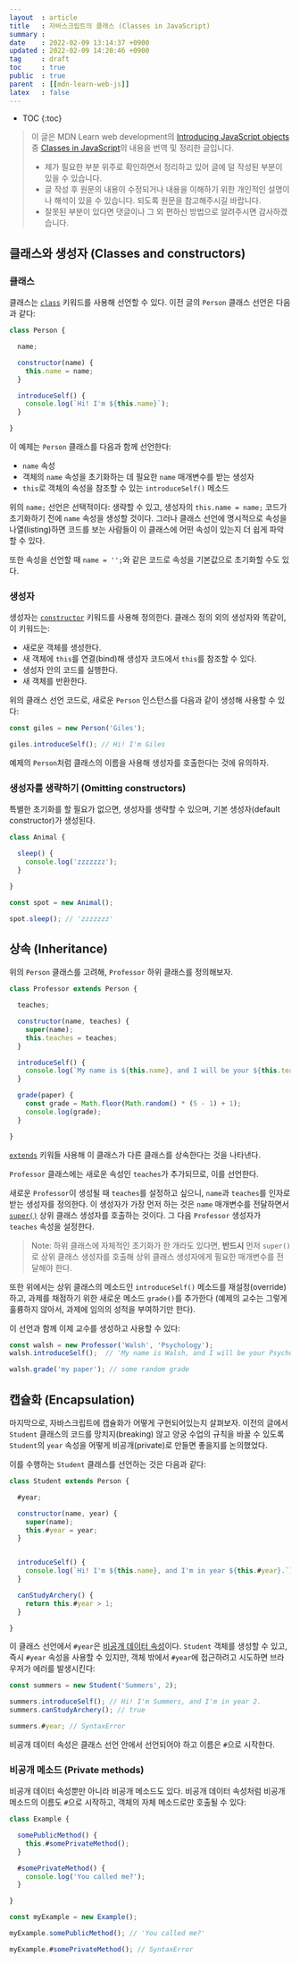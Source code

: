 ```yaml
---
layout  : article
title   : 자바스크립트의 클래스 (Classes in JavaScript)
summary : 
date    : 2022-02-09 13:14:37 +0900
updated : 2022-02-09 14:20:46 +0900
tag     : draft
toc     : true
public  : true
parent  : [[mdn-learn-web-js]]
latex   : false
---
```

* TOC
{:toc}

> 이 글은 MDN Learn web development의 [Introducing JavaScript objects](https://developer.mozilla.org/en-US/docs/Learn/JavaScript/Objects) 중 [Classes in JavaScript](https://developer.mozilla.org/en-US/docs/Learn/JavaScript/Objects/Classes_in_JavaScript)의 내용을 번역 및 정리한 글입니다.
>
> * 제가 필요한 부분 위주로 확인하면서 정리하고 있어 글에 덜 작성된 부분이 있을 수 있습니다.
> * 글 작성 후 원문의 내용이 수정되거나 내용을 이해하기 위한 개인적인 설명이나 해석이 있을 수 있습니다. 되도록 원문을 참고해주시길 바랍니다.
> * 잘못된 부분이 있다면 댓글이나 그 외 편하신 방법으로 알려주시면 감사하겠습니다.

## 클래스와 생성자 (Classes and constructors)

### 클래스

클래스는 [`class`](https://developer.mozilla.org/en-US/docs/Web/JavaScript/Reference/Statements/class) 키워드를 사용해 선언할 수 있다. 이전 글의 `Person` 클래스 선언은 다음과 같다:

```js
class Person {

  name;

  constructor(name) {
    this.name = name;
  }

  introduceSelf() {
    console.log(`Hi! I'm ${this.name}`);
  }

}
```

이 예제는 `Person` 클래스를 다음과 함께 선언한다:

* `name` 속성
* 객체의 `name` 속성을 초기화하는 데 필요한 `name` 매개변수를 받는 생성자
* `this`로 객체의 속성을 참조할 수 있는 `introduceSelf()` 메소드

위의 `name;` 선언은 선택적이다: 생략할 수 있고, 생성자의 `this.name = name;` 코드가 초기화하기 전에 `name` 속성을 생성할 것이다. 그러나 클래스 선언에 명시적으로 속성을 나열(listing)하면 코드를 보는 사람들이 이 클래스에 어떤 속성이 있는지 더 쉽게 파악할 수 있다.

또한 속성을 선언할 때 `name = '';`와 같은 코드로 속성을 기본값으로 초기화할 수도 있다.

### 생성자

생성자는 [`constructor`](https://developer.mozilla.org/en-US/docs/Web/JavaScript/Reference/Classes/constructor) 키워드를 사용해 정의한다. 클래스 정의 외의 생성자와 똑같이, 이 키워드는:

* 새로운 객체를 생성한다.
* 새 객체에 `this`를 연결(bind)해 생성자 코드에서 `this`를 참조할 수 있다.
* 생성자 안의 코드를 실행한다.
* 새 객체를 반환한다.

위의 클래스 선언 코드로, 새로운 `Person` 인스턴스를 다음과 같이 생성해 사용할 수 있다:

```js
const giles = new Person('Giles');

giles.introduceSelf(); // Hi! I'm Giles
```

예제의 `Person`처럼 클래스의 이름을 사용해 생성자를 호출한다는 것에 유의하자.

### 생성자를 생략하기 (Omitting constructors)

특별한 초기화를 할 필요가 없으면, 생성자를 생략할 수 있으며, 기본 생성자(default constructor)가 생성된다.

```js
class Animal {

  sleep() {
    console.log('zzzzzzz');
  }

}

const spot = new Animal();

spot.sleep(); // 'zzzzzzz'
```

## 상속 (Inheritance)

위의 `Person` 클래스를 고려해, `Professor` 하위 클래스를 정의해보자.

```js
class Professor extends Person {

  teaches;

  constructor(name, teaches) {
    super(name);
    this.teaches = teaches;
  }

  introduceSelf() {
    console.log(`My name is ${this.name}, and I will be your ${this.teaches} professor.`);
  }

  grade(paper) {
    const grade = Math.floor(Math.random() * (5 - 1) + 1);
    console.log(grade);
  }

}
```

[`extends`](https://developer.mozilla.org/en-US/docs/Web/JavaScript/Reference/Classes/extends) 키워들 사용해 이 클래스가 다른 클래스를 상속한다는 것을 나타낸다.

`Professor` 클래스에는 새로운 속성인 `teaches`가 추가되므로, 이를 선언한다.

새로운 `Professor`이 생성될 때 `teaches`를 설정하고 싶으니, `name`과 `teaches`를 인자로 받는 생성자를 정의한다. 이 생성자가 가장 먼저 하는 것은 `name` 매개변수를 전달하면서 [`super()`](https://developer.mozilla.org/en-US/docs/Web/JavaScript/Reference/Operators/super) 상위 클래스 생성자를 호출하는 것이다. 그 다음 `Professor` 생성자가 `teaches` 속성을 설정한다.

> Note: 하위 클래스에 자체적인 초기화가 한 개라도 있다면, **반드시** 먼저 `super()`로 상위 클래스 생성자를 호출해 상위 클래스 생성자에게 필요한 매개변수를 전달해야 한다.

또한 위에서는 상위 클래스의 메소드인 `introduceSelf()` 메소드를 재설정(override)하고, 과제를 채점하기 위한 새로운 메소드 `grade()`를 추가한다 (예제의 교수는 그렇게 훌륭하지 않아서, 과제에 임의의 성적을 부여하기만 한다).

이 선언과 함께 이제 교수를 생성하고 사용할 수 있다:

```js
const walsh = new Professor('Walsh', 'Psychology');
walsh.introduceSelf();  // 'My name is Walsh, and I will be your Psychology professor'

walsh.grade('my paper'); // some random grade
```

## 캡슐화 (Encapsulation)

마지막으로, 자바스크립트에 캡슐화가 어떻게 구현되어있는지 살펴보자. 이전의 글에서 `Student` 클래스의 코드를 망치지(breaking) 않고 양궁 수업의 규칙을 바꿀 수 있도록 `Student`의 `year` 속성을 어떻게 비공개(private)로 만들면 좋을지를 논의했었다.

이를 수행하는 `Student` 클래스를 선언하는 것은 다음과 같다:

```js
class Student extends Person {

  #year;

  constructor(name, year) {
    super(name);
    this.#year = year;
  }


  introduceSelf() {
    console.log(`Hi! I'm ${this.name}, and I'm in year ${this.#year}.`);
  }

  canStudyArchery() {
    return this.#year > 1;
  }

}
```

이 클래스 선언에서 `#year`은 [비공개 데이터 속성](https://developer.mozilla.org/en-US/docs/Web/JavaScript/Reference/Classes/Private_class_fields)이다. `Student` 객체를 생성할 수 있고, 즉시 `#year` 속성을 사용할 수 있지만, 객체 밖에서 `#year`에 접근하려고 시도하면 브라우저가 에러를 발생시킨다:

```js
const summers = new Student('Summers', 2);

summers.introduceSelf(); // Hi! I'm Summers, and I'm in year 2.
summers.canStudyArchery(); // true

summers.#year; // SyntaxError
```

비공개 데이터 속성은 클래스 선언 안에서 선언되어야 하고 이름은 `#`으로 시작한다.

### 비공개 메소드 (Private methods)

비공개 데이터 속성뿐만 아니라 비공개 메소드도 있다. 비공개 데이터 속성처럼 비공개 메소드의 이름도 `#`으로 시작하고, 객체의 자체 메소드로만 호출될 수 있다:

```js
class Example {

  somePublicMethod() {
    this.#somePrivateMethod();
  }

  #somePrivateMethod() {
    console.log('You called me?');
  }

}

const myExample = new Example();

myExample.somePublicMethod(); // 'You called me?'

myExample.#somePrivateMethod(); // SyntaxError
```

